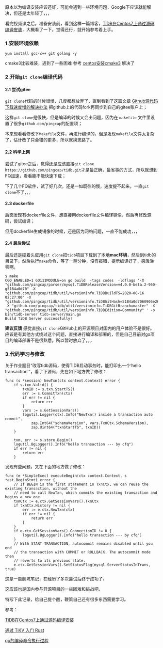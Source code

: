原本以为编译安装应该还好，可能会遇到一些环境问题，Google下应该就能解决，但还是太年轻了，，，

看完视频课之后，准备安装前，看到这样一篇博客，[TiDB在Centos7上通过源码编译安装](https://blog.csdn.net/feinifi/article/details/79657502)，大概看了一下，觉得还行，就开始参考着上手。


### 1.安装环境依赖
```
yum install gcc-c++ git golang -y
```
cmake3比较难装，遇到了一些困难
参考 [centos安装cmake3](https://blog.csdn.net/Imagine_Dragon/article/details/78398600) 解决了

### 2.开始```git clone```编译代码
#### 2.1 尝试gitee
```git clone```代码的时候很慢，几度都想放弃了，直到看到了这篇文章 [Github源代码下载速度慢的解决办法](https://zhuanlan.zhihu.com/p/102409790) 把github上的代码fork再同步到自己的gitee账户上；

这样```git clone```是很快，但是编译的时候又会出问题，因为在 ```makefile``` 文件里设置了很多```github.com/pingcap```的配置项；

本来想看看修改下```Makefile```文件，再进行编译的，但是发现```makefile```文件太复杂了，估计改了只会错的更多，所以就换思路了。

#### 2.2 科学上网
尝试了gitee之后，觉得还是应该直接```git clone https://github.com/pingcap/tidb.git```才是最正确，最省事的方式，所以就想到FQ加速，看看能不能快速下载；

下了几个FQ软件，试了好几次，还是一如既往的慢，速度提不起来，一直```git clone```不了，，，

#### 2.3 dockerfile
后面发现有dockerfile文件，想直接用dockerfile文件编译镜像，然后再修改源码，尝试编译；

但用dockerfile生成镜像的时候，还是因为网络问题，一直不能成功，，，

#### 2.4 最后尝试
最后还是硬着头皮用```git clone```把```tidb```项目下载到了本地**mac环境**，然后到tidb的目录下，然后执行```make```命令，等了一两分钟，没有报错，提示编译好了，感激涕零啊。
```
$ make
CGO_ENABLED=1 GO111MODULE=on go build  -tags codes  -ldflags '-X "github.com/pingcap/parser/mysql.TiDBReleaseVersion=v4.0.0-beta.2-960-g5184a0d70" -X "github.com/pingcap/tidb/util/versioninfo.TiDBBuildTS=2020-08-16 02:27:00" -X "github.com/pingcap/tidb/util/versioninfo.TiDBGitHash=5184a0d7060906e2022d18f11532f119f5df3f39" -X "github.com/pingcap/tidb/util/versioninfo.TiDBGitBranch=master" -X "github.com/pingcap/tidb/util/versioninfo.TiDBEdition=Community" ' -o bin/tidb-server tidb-server/main.go
Build TiDB Server successfully!
```

**建议反馈**
感觉直接```git clone```GitHub上的开源项目对国内的用户体验不是很好。应该是有其他方式绕过这个问题，直接进行编译和部署的，但是自己目前对go项目的编译部署不是很熟悉，所以暂时放弃了，，，

### 3.代码学习与修改
关于作业题目“改写tidb源码，使得TiDB启动事务时，能打印出一个‘hello transaction’”，看了下源码，先在如下地方做了修改：
```
func (s *session) NewTxn(ctx context.Context) error {
	if s.txn.Valid() {
		txnID := s.txn.StartTS()
		err := s.CommitTxn(ctx)
		if err != nil {
			return err
		}
		vars := s.GetSessionVars()
		logutil.Logger(ctx).Info("NewTxn() inside a transaction auto commit",
			zap.Int64("schemaVersion", vars.TxnCtx.SchemaVersion),
			zap.Uint64("txnStartTS", txnID))
	}

	txn, err := s.store.Begin()
	logutil.BgLogger().Info("hello transaction --- by cfq")
	if err != nil {
		return err
	}
```
发现有些问题，又在下面的地方做了修改：
```
func (e *SimpleExec) executeBegin(ctx context.Context, s *ast.BeginStmt) error {
	// If BEGIN is the first statement in TxnCtx, we can reuse the existing transaction, without the
	// need to call NewTxn, which commits the existing transaction and begins a new one.
	txnCtx := e.ctx.GetSessionVars().TxnCtx
	if txnCtx.History != nil {
		err := e.ctx.NewTxn(ctx)
		if err != nil {
			return err
		}
	}
	if e.ctx.GetSessionVars().ConnectionID != 0 {
		logutil.BgLogger().Info("hello transaction --- by cfq")
	}
	// With START TRANSACTION, autocommit remains disabled until you end
	// the transaction with COMMIT or ROLLBACK. The autocommit mode then
	// reverts to its previous state.
	e.ctx.GetSessionVars().SetStatusFlag(mysql.ServerStatusInTrans, true)
```


这是一篇趟坑笔记，在经历了多次尝试后终于成功了。

这应该也是国内参与开源项目的一些困难和挑战吧，

特写下此记录，给自己提个醒，鞭策自己还有很多东西需要学习。


参考：

[TiDB在Centos7上通过源码编译安装](
https://blog.csdn.net/feinifi/article/details/79657502)

[通过 TiKV 入门 Rust](
https://maiyang.me/post/2018-08-02-rust-guide-by-tikv/)

[go的编译命令执行过程](
https://halfrost.com/go_command/)
